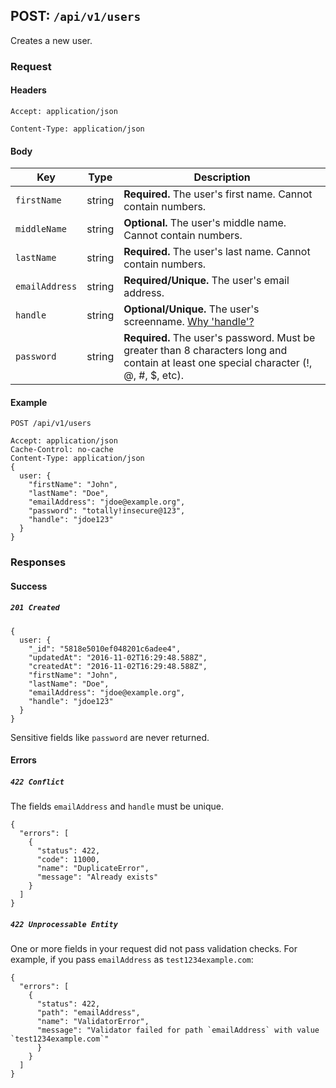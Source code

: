 ## POST: ```/api/v1/users```

Creates a new user.

### Request

#### Headers
```Accept: application/json```

```Content-Type: application/json```

#### Body

Key | Type | Description
--- | ---- | ----------- 
```firstName``` | string | **Required.** The user's first name. Cannot contain numbers.
```middleName``` | string | **Optional.** The user's middle name. Cannot contain numbers.
```lastName``` | string | **Required.** The user's last name. Cannot contain numbers.
```emailAddress``` | string | **Required/Unique.** The user's email address.
```handle``` | string | **Optional/Unique.** The user's screenname. [Why 'handle'?](../../commentary/why-handle.md)
```password``` | string | **Required.** The user's password. Must be greater than 8 characters long and contain at least one special character (!, @, #, $, etc). 


#### Example
```
POST /api/v1/users

Accept: application/json
Cache-Control: no-cache
Content-Type: application/json
{
  user: {
    "firstName": "John",
    "lastName": "Doe",
    "emailAddress": "jdoe@example.org",
    "password": "totally!insecure@123",
    "handle": "jdoe123"
  }
}
```

### Responses

#### Success

##### ```201 Created```
```
{
  user: {
    "_id": "5818e5010ef048201c6adee4",
    "updatedAt": "2016-11-02T16:29:48.588Z",
    "createdAt": "2016-11-02T16:29:48.588Z",
    "firstName": "John",
    "lastName": "Doe",
    "emailAddress": "jdoe@example.org",
    "handle": "jdoe123"
  }
}
```
Sensitive fields like ```password``` are never returned.

#### Errors

##### ```422 Conflict```

The fields ```emailAddress``` and  ```handle``` must be unique.
```
{
  "errors": [
    {
      "status": 422,
      "code": 11000,
      "name": "DuplicateError",
      "message": "Already exists"
    }
  ]
}
```

##### ```422 Unprocessable Entity```
One or more fields in your request did not pass validation checks.
For example, if you pass ```emailAddress``` as ```test1234example.com```:
```
{
  "errors": [
    {
      "status": 422,
      "path": "emailAddress",
      "name": "ValidatorError",
      "message": "Validator failed for path `emailAddress` with value `test1234example.com`"
      }
    }
  ]
}
```